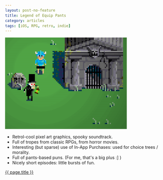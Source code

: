 ```yaml
---
layout: post-no-feature
title: Legend of Equip Pants
category: articles
tags: [iOS, RPG, retro, indie]
---
```


<a href="http://gogetyourpants.com/">![{{ page.title }}](/images/legend-of-equip-pants.gif)</a>

* Retrol-cool pixel art graphics, spooky soundtrack.
* Full of tropes from classic RPGs, from horror movies.
* Interesting (but sparse) use of In-App Purchases: used for choice trees / morality.
* Full of pants-based puns. (For me, that's a big plus :] )
* Nicely short episodes: little bursts of fun.

[{{ page.title }}](http://gogetyourpants.com/)